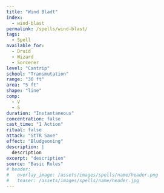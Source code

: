```yaml
---
title: "Wind Bladt"
index:
  - wind-blast
permalink: /spells/wind-blast/
tags:
  - Spell
available_for:
  - Druid
  - Wizard
  - Sorcerer
level: "Cantrip"
school: "Transmutation"
range: "30 ft"
area: "5 ft"
shape: "line"
comp:
  - V
  - S
duration: "Instantaneous"
concentration: false
cast_time: "1 Action"
ritual: false
attack: "StTR Save"
effect: "Bludgeoning"
description: |
  description
excerpt: "description"
source: "Basic Rules"
# header:
#   overlay_image: /assets/images/spells/name/header.png
#   teaser: /assets/images/spells/name/header.jpg
---
```

